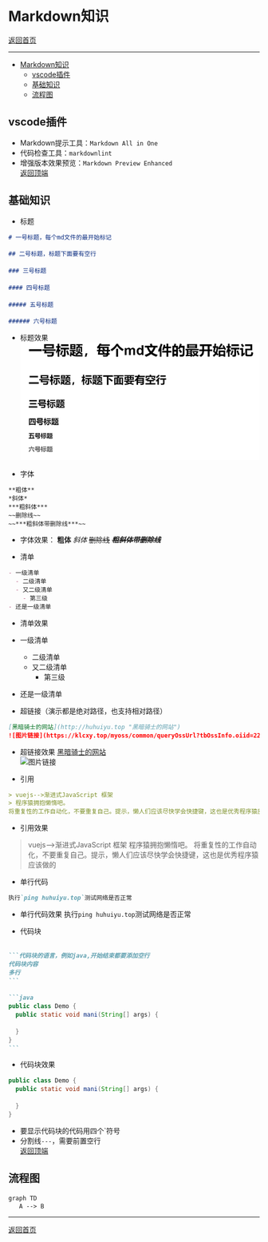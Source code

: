 # Markdown知识

[返回首页](https://code.aliyun.com/DarkKnight/document/blob/master/README.md)

---

- [Markdown知识](#markdown知识)
  - [vscode插件](#vscode插件)
  - [基础知识](#基础知识)
  - [流程图](#流程图)

## vscode插件

- Markdown提示工具：`Markdown All in One`
- 代码检查工具：`markdownlint`
- 增强版本效果预览：`Markdown Preview Enhanced`  
[返回顶端](#markdown知识)

## 基础知识

- 标题

```markdown
# 一号标题，每个md文件的最开始标记

## 二号标题，标题下面要有空行

### 三号标题

#### 四号标题

##### 五号标题

###### 六号标题
```

- 标题效果
![img0001](/images/markdown/markdown-001.png)

- 字体

```markdown
**粗体**
*斜体*
***粗斜体***
~~删除线~~
~~***粗斜体带删除线***~~
```

- 字体效果： **粗体** *斜体* ~~删除线~~ ~~***粗斜体带删除线***~~

- 清单

```markdown
- 一级清单
  - 二级清单
  - 又二级清单
    - 第三级
- 还是一级清单
```

- 清单效果
- 一级清单
  - 二级清单
  - 又二级清单
    - 第三级
- 还是一级清单

- 超链接（演示都是绝对路径，也支持相对路径）

```markdown
[黑暗骑士的网站](http://huhuiyu.top "黑暗骑士的网站")
![图片链接](https://klcxy.top/myoss/common/queryOssUrl?tbOssInfo.oiid=22&tbOssInfo.obid=1 '程序猿')
```

- 超链接效果
[黑暗骑士的网站](http://huhuiyu.top "黑暗骑士的网站")  
![图片链接](https://klcxy.top/myoss/common/queryOssUrl?tbOssInfo.oiid=22&tbOssInfo.obid=1 '程序猿')

- 引用

```markdown
> vuejs-->渐进式JavaScript 框架
> 程序猿拥抱懒惰吧。  
将重复性的工作自动化，不要重复自己。提示，懒人们应该尽快学会快捷键，这也是优秀程序猿应该做的
```

- 引用效果

> vuejs-->渐进式JavaScript 框架
> 程序猿拥抱懒惰吧。
将重复性的工作自动化，不要重复自己。提示，懒人们应该尽快学会快捷键，这也是优秀程序猿应该做的

- 单行代码

```markdown
执行`ping huhuiyu.top`测试网络是否正常
```

- 单行代码效果
执行`ping huhuiyu.top`测试网络是否正常

- 代码块

````markdown

```代码块的语言，例如java,开始结束都要添加空行
代码块内容
多行
```

```java
public class Demo {
  public static void mani(String[] args) {

  }
}
```

````

- 代码块效果

```java
public class Demo {
  public static void mani(String[] args) {

  }
}
```

- 要显示代码块的代码用四个`符号
- 分割线`---`，需要前置空行  
[返回顶端](#markdown知识)

## 流程图

```mermaid
graph TD
   A --> B
```

---
[返回首页](https://code.aliyun.com/DarkKnight/document/blob/master/README.md)
